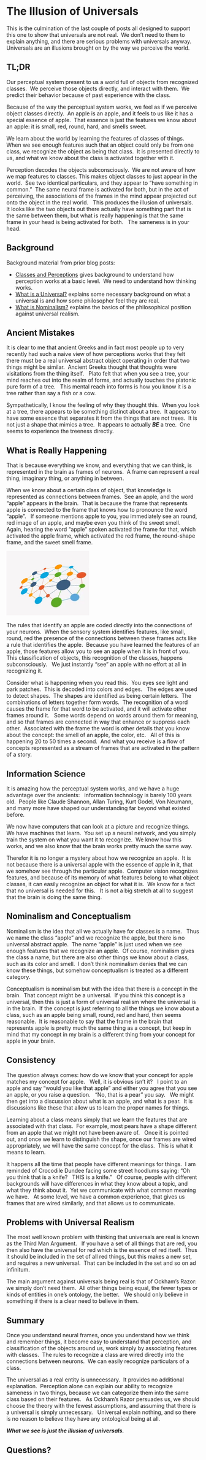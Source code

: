 #  The Illusion of Universals

This is the culmination of the last couple of posts all designed to support this one to show that universals are not real.  We don’t need to them to explain anything, and there are serious problems with universals anyway.  Universals are an illusions brought on by the way we perceive the world.

## TL;DR

Our perceptual system present to us a world full of objects from recognized classes.  We perceive those objects directly, and interact with them.  We predict their behavior because of past experience with the class.

Because of the way the perceptual system works, we feel as if we perceive object classes directly.  An apple is an apple, and it feels to us like it has a special essence of apple.  That essence is just the features we know about an apple: it is small, red, round, hard, and smells sweet.

We learn about the world by learning the features of classes of things.   When we see enough features such that an object could only be from one class, we recognize the object as being that class.  It is presented directly to us, and what we know about the class is activated together with it.

Perception decodes the objects subconsciously.  We are not aware of how we map features to classes. This makes object classes to just appear in the world.  See two identical particulars, and they appear to “have something in common.”  The same neural frame is activated for both, but in the act of perceiving, the associations of the frames in the mind appear projected out onto the object in the real world.   This produces the illusion of universals.   It looks like the two objects out there actually have something part that is the same between them, but what is really happening is that the same frame in your head is being activated for both.   The sameness is in your head.

## Background

Background material from prior blog posts:

*   [Classes and Perceptions](https://meta.purplehillsbooks.com/2022/03/14/classes-and-perceptions/) gives background to understand how perception works at a basic level.  We need to understand how thinking works.
*   [What is a Universal?](https://meta.purplehillsbooks.com/2022/02/27/what-are-universals/) explains some necessary background on what a universal is and how some philosopher feel they are real.
*   [What is Nominalism?](https://meta.purplehillsbooks.com/2022/03/13/what-is-nominalism/) explains the basics of the philosophical position against universal realism.

## Ancient Mistakes

It is clear to me that ancient Greeks and in fact most people up to very recently had such a naive view of how perceptions works that they felt there must be a real universal abstract object operating in order that two things might be similar.  Ancient Greeks thought that thoughts were visitations from the thing itself.   Plato felt that when you see a tree, your mind reaches out into the realm of forms, and actually touches the platonic pure form of a tree.   This mental reach into forms is how you know it is a tree rather than say a fish or a cow.

Sympathetically, I know the feeling of why they thought this.  When you look at a tree, there appears to be something distinct about a tree.  It appears to have some essence that separates it from the things that are not trees.  It is not just a shape that mimics a tree.  It appears to actually _**BE**_ a tree.  One seems to experience the treeness directly.

## What is Really Happening

That is because everything we know, and everything that we can think, is represented in the brain as frames of neurons.  A frame can represent a real thing, imaginary thing, or anything in between.

When we know about a certain class of object, that knowledge is represented as connections between frames.  See an apple, and the word “apple” appears in the brain.  That is because the frame that represents apple is connected to the frame that knows how to pronounce the word “apple”.   If someone mentions apple to you, you immediately see an round, red image of an apple, and maybe even you think of the sweet smell.   Again, hearing the word “apple” spoken activated the frame for that, which activated the apple frame, which activated the red frame, the round-shape frame, and the sweet smell frame.

![](illusion-of-universals-img1.png)

The rules that identify an apple are coded directly into the connections of your neurons.  When the sensory system identifies features, like small, round, red the presence of the connections between these frames acts like a rule that identifies the apple.  Because you have learned the features of an apple, those features allow you to see an apple when it is in front of you.  This classification of objects, this recognition of the classes, happens subconsciously.   We just instantly “see” an apple with no effort at all in recognizing it.

Consider what is happening when you read this.  You eyes see light and park patches.  This is decoded into colors and edges.   The edges are used to detect shapes.  The shapes are identified as being certain letters.  The combinations of letters together form words.  The recognition of a word causes the frame for that word to be activated, and it will activate other frames around it.   Some words depend on words around them for meaning, and so that frames are connected in way that enhance or suppress each other.  Associated with the frame the word is other details that you know about the concept: the smell of an apple, the color, etc.   All of this is happening 20 to 50 times a second.  And what you receive is a flow of concepts represented as a stream of frames that are activated in the pattern of a story.

## Information Science

It is amazing how the perceptual system works, and we have a huge advantage over the ancients:   information technology is barely 100 years old.  People like Claude Shannon, Allan Turing, Kurt Godel, Von Neumann, and many more have shaped our understanding far beyond what existed before.

We now have computers that can look at a picture and recognize things.  We have machines that learn.  You set up a neural network, and you simply train the system on what you want it to recognize.  We know how this works, and we also know that the brain works pretty much the same way.

Therefor it is no longer a mystery about how we recognize an apple.  It is not because there is a universal apple with the essence of apple in it, that we somehow see through the particular apple.  Computer vision recognizes features, and because of its memory of what features belong to what object classes, it can easily recognize an object for what it is.  We know for a fact that no universal is needed for this.   It is not a big stretch at all to suggest that the brain is doing the same thing.

## Nominalism and Conceptualism

Nominalism is the idea that all we actually have for classes is a name.   Thus we name the class “apple” and we recognize the apple, but there is no universal abstract apple.  The name “apple” is just used when we see enough features that we recognize an apple.  Of course, nominalism gives the class a name, but there are also other things we know about a class, such as its color and smell.  I don’t think nominalism denies that we can know these things, but somehow conceptualism is treated as a different category.

Conceptualism is nominalism but with the idea that there is a concept in the brain.  That concept might be a universal.  If you think this concept is a universal, then this is just a form of universal realism where the universal is in the brain.  If the concept is just referring to all the things we know about a class, such as an apple being small, round, red and hard, then seems reasonable.  It is reasonable to say that the frame in the brain that represents apple is pretty much the same thing as a concept, but keep in mind that my concept in my brain is a different thing from your concept for apple in your brain.

## Consistency

The question always comes: how do we know that your concept for apple matches my concept for apple.   Well, it is obvious isn’t it?   I point to an apple and say “would you like that apple” and either you agree that you see an apple, or you raise a question.   “No, that is a pear” you say.   We might then get into a discussion about what is an apple, and what is a pear.  It is discussions like these that allow us to learn the proper names for things.

Learning about a class means simply that we learn the features that are associated with that class.  For example, most pears have a shape different from an apple that we might not have been aware of.   Once it is pointed out, and once we learn to distinguish the shape, once our frames are wired appropriately, we will have the same concept for the class.  This is what it means to learn.

It happens all the time that people have different meanings for things.  I am reminded of Crocodile Dundee facing some street hoodlums saying: “Oh you think that is a knife?   THIS is a knife.”   Of course, people with different backgrounds will have differences in what they know about a topic, and what they think about it.  Yet we communicate with what common meaning we have.   At some level, we have a common experience, that gives us frames that are wired similarly, and that allows us to communicate.

## Problems with Universal Realism

The most well known problem with thinking that universals are real is known as the Third Man Argument.   If you have a set of all things that are red, you then also have the universal for red which is the essence of red itself.  Thus it should be included in the set of all red things, but this makes a new set, and requires a new universal.  That can be included in the set and so on ad infinitum.

The main argument against universals being real is that of Ockham’s Razor: we simply don’t need them.  All other things being equal, the fewer types or kinds of entities in one’s ontology, the better.   We should only believe in something if there is a clear need to believe in them.

## Summary

Once you understand neural frames, once you understand how we think and remember things, it become easy to understand that perception, and classification of the objects around us, work simply by associating features with classes.  The rules to recognize a class are wired directly into the connections between neurons.  We can easily recognize particulars of a class.

The universal as a real entity is unnecessary.  It provides no additional explanation.  Perception alone can explain our ability to recognize sameness in two things, because we can categorize them into the same class based on their features.   As Ockham’s Razor persuades us, we should choose the theory with the fewest assumptions, and assuming that there is a universal is simply unnecessary.   Universal explain nothing, and so there is no reason to believe they have any ontological being at all.

_**What we see is just the illusion of universals.**_

## Questions?
